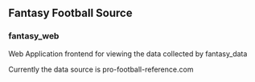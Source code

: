 ## Fantasy Football Source
### fantasy_web
Web Application frontend for viewing the data collected by fantasy_data

Currently the data source is pro-football-reference.com
